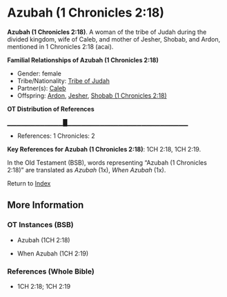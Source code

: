 # Azubah (1 Chronicles 2:18)
**Azubah (1 Chronicles 2:18)**. 
A woman of the tribe of Judah during the divided kingdom, wife of Caleb, and mother of Jesher, Shobab, and Ardon, mentioned in 1 Chronicles 2:18 (acai). 




**Familial Relationships of Azubah (1 Chronicles 2:18)**


* Gender: female
* Tribe/Nationality: [Tribe of Judah](../../../groups/md/acai/Judah.md)
* Partner(s): [Caleb](Caleb.2.md)
* Offspring: [Ardon](Ardon.md), [Jesher](Jesher.md), [Shobab (1 Chronicles 2:18)](Shobab.2.md)


**OT Distribution of References**

▁▁▁▁▁▁▁▁▁▁▁▁█▁▁▁▁▁▁▁▁▁▁▁▁▁▁▁▁▁▁▁▁▁▁▁▁▁▁
* References: 1 Chronicles: 2



**Key References for Azubah (1 Chronicles 2:18)**: 
1CH 2:18, 1CH 2:19. 


In the Old Testament (BSB), words representing “Azubah (1 Chronicles 2:18)” are translated as 
*Azubah* (1x), *When Azubah* (1x). 




Return to [Index](00-Index.md)

## More Information

### OT Instances (BSB)

* Azubah (1CH 2:18)

* When Azubah (1CH 2:19)



### References (Whole Bible)

* 1CH 2:18; 1CH 2:19



